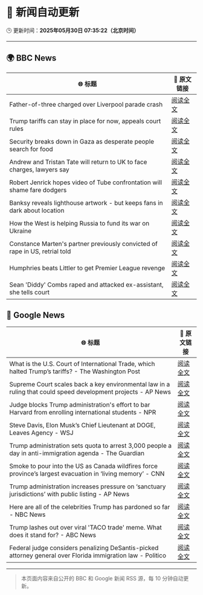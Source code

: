 # 🧠 新闻自动更新

🕒 更新时间：**2025年05月30日 07:35:22（北京时间）**

---

## 🌍 BBC News

| 🌐 标题 | 🔗 原文链接 |
|--------|-------------|
| Father-of-three charged over Liverpool parade crash | [阅读全文](https://www.bbc.com/news/articles/crk2l00p3r2o) |
| Trump tariffs can stay in place for now, appeals court rules | [阅读全文](https://www.bbc.com/news/articles/c93ywvl7yy5o) |
| Security breaks down in Gaza as desperate people search for food | [阅读全文](https://www.bbc.com/news/articles/clyqkj0jwkgo) |
| Andrew and Tristan Tate will return to UK to face charges, lawyers say | [阅读全文](https://www.bbc.com/news/articles/c780ve2vg17o) |
| Robert Jenrick hopes video of Tube confrontation will shame fare dodgers | [阅读全文](https://www.bbc.com/news/articles/cvg9r40p749o) |
| Banksy reveals lighthouse artwork - but keeps fans in dark about location | [阅读全文](https://www.bbc.com/news/articles/c331m8prmd1o) |
| How the West is helping Russia to fund its war on Ukraine | [阅读全文](https://www.bbc.com/news/articles/cdxk454kxz8o) |
| Constance Marten's partner previously convicted of rape in US, retrial told | [阅读全文](https://www.bbc.com/news/articles/c14kvvl2xkko) |
| Humphries beats Littler to get Premier League revenge | [阅读全文](https://www.bbc.com/sport/darts/articles/cz638y3y19zo) |
| Sean 'Diddy' Combs raped and attacked ex-assistant, she tells court | [阅读全文](https://www.bbc.com/news/articles/c39xp379p0zo) |

## 📰 Google News

| 🌐 标题 | 🔗 原文链接 |
|--------|-------------|
| What is the U.S. Court of International Trade, which halted Trump’s tariffs? - The Washington Post | [阅读全文](https://news.google.com/rss/articles/CBMijgFBVV95cUxPR2dPbER3OVJoSGh5Yjc5Q0hsZXZiT2dNVmQxUUc5d0t6VHVYdVR4VlM0cjNfQ1owMnh2RlV0elAzLXZYd2IxcUUxV2xOVnczUVRfU3p6WDRxS05yQzkxaXkwdU5MNFlUbEJwZks3a1FWY28wY3Zvc1JCa0xkZkNyalpwVmRCa29vUzk2WmRB?oc=5) |
| Supreme Court scales back a key environmental law in a ruling that could speed development projects - AP News | [阅读全文](https://news.google.com/rss/articles/CBMivwFBVV95cUxOeldIdGZpRFd2N0lRLVBFbVcwNTB0LS16TXBZVW1uckJxTlg3cXd2dEd6eGpHbDhGT0ViWXFTRnNtMTlmcVNtREFWUVVIUkxlRnRUNGZxVzh5NGQwWHEwN2VURlN1VnBSUElOS3BJemxKbkNabFBzSkNjUTlXeENTQ0tyWlE3MUk2SUpPb2JtU2V2eHpDUWpQZVUwaU9zdnExZWluNnFydURNbEZySjZUMWJuOTR6SlI1X3dONDF6SQ?oc=5) |
| Judge blocks Trump administration's effort to bar Harvard from enrolling international students - NPR | [阅读全文](https://news.google.com/rss/articles/CBMikAFBVV95cUxQbXl3OWtmNEpkQWk5ZEp2V3hoT25oNjZac19pZmtnMXlGNGsySld4VV9BcXpMZnNSU08wbHFhNG5DWnJ4aWprSEs5Z3ViYTlxVlFoWjczY3NOOVJObG5wTTZxZWkxcmQ5cTl5S3FreXBTX2RaT2JCdE9BUEpQY3RVZko2Z1Iyd0dGR3Z5aVBDMWY?oc=5) |
| Steve Davis, Elon Musk’s Chief Lieutenant at DOGE, Leaves Agency - WSJ | [阅读全文](https://news.google.com/rss/articles/CBMibEFVX3lxTE92ZUdkQW56VFN2UXJBdzVVMGl1STZGQWdnOFdpSFpLaGliR1c1Z1dKWGtmTVlTWkljQndyQ21EV2hrdVU2azlyY3R0Zms2aHFuT3dFZ1d1SFdxVDlYZ3FmSndScHZQa0JGeTBIQQ?oc=5) |
| Trump administration sets quota to arrest 3,000 people a day in anti-immigration agenda - The Guardian | [阅读全文](https://news.google.com/rss/articles/CBMiekFVX3lxTE5Kc0o5WjZTUzEzLWMxS21fSjZYd0didk1Rd2UtRENXcmJXMU9ZWjhxcnBMUy16V0JzTVM2bnRIRXZHeWV3UlpkUVh1Wmd5Ry1Mb3RxOXJPVW9ZcmRrYUhxRUJyTmt4bzZGZFNXR1pUSUZ5UHhKdUkxdUNn?oc=5) |
| Smoke to pour into the US as Canada wildfires force province’s largest evacuation in ‘living memory’ - CNN | [阅读全文](https://news.google.com/rss/articles/CBMigwFBVV95cUxPZEN1TjJNWHVpd2k3aVRPSVpud3hKQW9PbjlVQU5odU5ERUJCVUZhY0phVGQ3WF9nNTFOeFN1dzVGWkVPMHMzbDVoMHRQSU9yMm41S01DdW9WamZpNUEyS1dFUGN5RHlnWHRjT2pMWGFTX2o1VU00bTVwS3pTUjNKX2N1Y9IBiAFBVV95cUxNSnJSNlhLbWJrVlJfQXphdUh2OExDN3FIc2ZQeHc2T21LRmdaSG5xZ2g1MFFPSzZYR1BsYVV4OG9ybHlnbnlpUlV4MVl5c2RBU0JPbjlUS0RzeXhkcU5HNE5XQmRocGVoRk1SUU03UFIwV2VwOV8xUVhlSE5tS2dOS3lDSHBXMTh4?oc=5) |
| Trump administration increases pressure on ‘sanctuary jurisdictions’ with public listing - AP News | [阅读全文](https://news.google.com/rss/articles/CBMirgFBVV95cUxPQjhsWXpiazlUY3NoOWV4d192Qm1ZX1lVUllWMm4zbS1VUTJndEttQlN4MTRQWjAwb25xVWdHRkUxa3JTR1lid1AxX1p1QTBVejJrV1hVRldPSVI1S3ZsRk5KbXdldXZHc3RSc2xlWTZUOV91UWRDQXhHLUNRYTJybEc2OGNMZnA4UnJJTXVrTkgyQk5VZGZGYUJ4S3NwYmpNejNNWUxBdE9xMTlBVkE?oc=5) |
| Here are all of the celebrities Trump has pardoned so far - NBC News | [阅读全文](https://news.google.com/rss/articles/CBMiigFBVV95cUxPaWV2RFUwVWxqRWtfZ2RVRTlSRERKVWdlNm1IblV0ODNlTV9PQzZxT0xVc002RXF3Z3BSOTVIWDZuSWxpYVlLVk4xRWdBRFQ3d3U5R0NseTJSVHJkZDZEaDBxODdmN3dvN2lmN0ZfMmJORHJsSHpldDMzY2JxSlpJRFdxWV9iQjJBRXfSAVZBVV95cUxOdFlXdWdjbmp2OUJzMGFsYXNYWW5keDJsMzlSWGpvLWVoSlhQQlFiSS0tYXp3ZFhGVk51bmhHaGtaaDRoVDVWd0pjLWxnNEk4a3pGNFlFQQ?oc=5) |
| Trump lashes out over viral 'TACO trade' meme. What does it stand for? - ABC News | [阅读全文](https://news.google.com/rss/articles/CBMilgFBVV95cUxNRW5HZW0tRExNSGFRWFlPOGFYbnpXcFVGUXhySm5iUWV0RndOUzdaZXBRbTZ6Q2oyR1U4YkRBbnpVaDlsY3dDNnBfZ1psdnJXU1ZNWFVUb1d2QV8xRUhyenpiRUpFWVZOYnhYTkFtYThHaDY3eWNYc29nejZucmtPVllXaGhCbWgzSzRHS2VsVjd3VXZlZ1HSAZsBQVVfeXFMUFdwYUZZeWg2Y2RucmQxc3pwTHNMbmdkWDJXMUlabmZSUGVhVUx2amhoYmtzSTNhV1FJb2tCd01OZll3SHhYUVdfNWIzVmFaMmxjU3lWeUtuY01iTGpPWHpWVFJPcmQ0LTEzX3BiSGgycFZfYnIxZGxBbi1ZMU5fWHhkck02YnAzaHpFYVY5YzBEZnVxbGk2eU1nQ2M?oc=5) |
| Federal judge considers penalizing DeSantis-picked attorney general over Florida immigration law - Politico | [阅读全文](https://news.google.com/rss/articles/CBMi3wFBVV95cUxNN3gtVmN1OTN6RGN2VVJ0ZXJGU094eE5Ta2RkaFIzNjEyZ1lYM3pKMzNMNjNoX0dqMFRMdGxpeENfNGF1SENDWm1QWXFkOXFoY3BxQ0RNOVRYc0hENnM2c2hBaVhxTGFPekJ5YV9CQlpCUXB4UmM4U1hfS2hWemdjaUFRdXIxVDJhRjRod05LUVdFalozRDdLM3J5N2dBZFQ4TEpmZUdoTldldDJ0VHRqNVlrRllVZ1lvTzBuOG5Na0g2aThObmhrblozM1dlVmhQdWtiQ3NNVHd5QWhfbTUw?oc=5) |

---
> 本页面内容来自公开的 BBC 和 Google 新闻 RSS 源，每 10 分钟自动更新。
